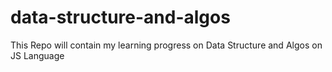 # data-structure-and-algos
This Repo will contain my learning progress on Data Structure and Algos on JS Language
